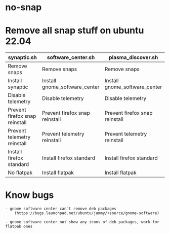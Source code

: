 # no-snap

# Remove all snap stuff on ubuntu 22.04

| synaptic.sh                     | software_center.sh                 | plasma_discover.sh             |
| ------------------------------- | ---------------------------------- | ------------------------------ |
| Remove snaps                    | Remove snaps                       | Remove snaps                   |
| Install synaptic                | Install gnome_software_center      | Install gnome_software_center  |
| Disable telemetry               | Disable telemetry                  | Disable telemetry              |
| Prevent firefox snap reinstall  | Prevent firefox snap reinstall     | Prevent firefox snap reinstall |
| Prevent telemetry reinstall     | Prevent telemetry reinstall        | Prevent telemetry reinstall    |
| Install firefox standard        | Install firefox standard           | Install firefox standard       |
| No flatpak                      | Install flatpak                    | Install flatpak                |

# Know bugs

    - gnome software center can´t remove deb packages 
        (https://bugs.launchpad.net/ubuntu/jammy/+source/gnome-software)
        
    - gnome software center not show any icons of deb packages, work for flatpak ones
